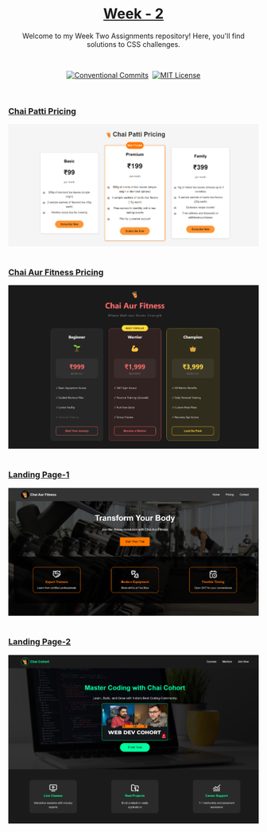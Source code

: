 <a href="./">
  <h1 align="center">Week - 2</h1>
</a>

<p align="center">
  Welcome to my Week Two Assignments repository! Here, you'll find solutions to CSS challenges. 
</p>
<br>

<div align= "center">

[![Conventional Commits](https://img.shields.io/badge/Conventional%20Commits-1.0.0-%23FE5196?logo=conventionalcommits&logoColor=white)](https://conventionalcommits.org)&nbsp; [![MIT License](https://img.shields.io/badge/License-MIT-green.svg)](https://choosealicense.com/licenses/mit/)

</div>
<br>

### [Chai Patti Pricing](./pricing-tables/pricing-table-1/challenge.css)

  <p align=center>
    <img width = "600px" alt="Jio Network blocking the view? Network switch reveals the magic!" src="./pricing-tables/screenshots/chai-patti-pricing.png">
  <p>

#

### [Chai Aur Fitness Pricing](./pricing-tables/pricing-table-2/challenge.css)

  <p align=center>
    <img width = "600px" alt="Jio Network blocking the view? Network switch reveals the magic!" src="./pricing-tables/screenshots/chai-aur-fitness-pricing.png">
  <p>

#

### [Landing Page-1](./landing-pages/landing-page-1/challenge.css)

  <p align=center>
    <img width = "600px" alt="Jio Network blocking the view? Network switch reveals the magic!" src="./landing-pages/screenshots/chai-aur-fitness.png">
  <p>

#


### [Landing Page-2](./landing-pages/landing-page-2/challenge.css)

  <p align=center>
    <img width = "600px" alt="Jio Network blocking the view? Network switch reveals the magic!" src="./landing-pages/screenshots/chai-cohort.png">
  <p>